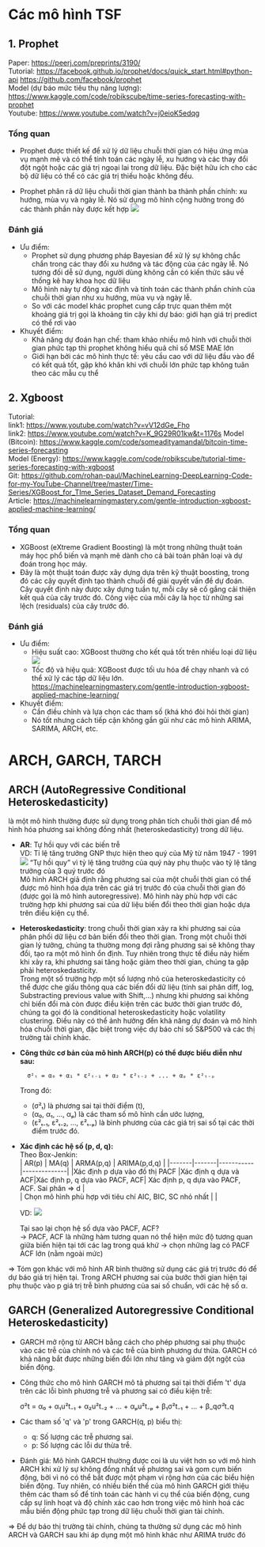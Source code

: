 # Các mô hình TSF
## 1. Prophet
Paper: https://peerj.com/preprints/3190/  
Tutorial: https://facebook.github.io/prophet/docs/quick_start.html#python-api
https://github.com/facebook/prophet  
Model (dự báo mức tiêu thụ năng lượng): https://www.kaggle.com/code/robikscube/time-series-forecasting-with-prophet  
Youtube: https://www.youtube.com/watch?v=j0eioK5edqg

### Tổng quan
* Prophet được thiết kế để xử lý dữ liệu chuỗi thời gian có hiệu ứng mùa vụ mạnh mẽ và có thể tính toán các ngày lễ, xu hướng và các thay đổi đột ngột hoặc các giá trị ngoại lai trong dữ liệu. Đặc biệt hữu ích cho các bộ dữ liệu có thể có các giá trị thiếu hoặc không đều.

* Prophet phân rã dữ liệu chuỗi thời gian thành ba thành phần chính: xu hướng, mùa vụ và ngày lễ. Nó sử dụng mô hình cộng hưởng trong đó các thành phần này được kết hợp
![](prophet.png)

### Đánh giá 
* Ưu điểm:
    * Prophet sử dụng phương pháp Bayesian để xử lý sự không chắc chắn trong các thay đổi xu hướng và tác động của các ngày lễ. Nó tương đối dễ sử dụng, người dùng không cần có kiến thức sâu về thống kê hay khoa học dữ liệu
    * Mô hình này tự động xác định và tính toán các thành phần chính của chuỗi thời gian như xu hướng, mùa vụ và ngày lễ.
    * So với các model khác prophet cung cấp trực quan thêm một khoảng giá trị gọi là khoảng tin cậy khi dự báo: giới hạn giá trị predict có thể rơi vào
* Khuyết điểm: 
    * Khả năng dự đoán hạn chế: tham khảo nhiều mô hình với chuỗi thời gian phức tạp thì prophet không hiểu quả chỉ số MSE MAE lớn 
    * Giới hạn bởi các mô hình thực tế: yêu cầu cao với dữ liệu đầu vào để có kết quả tốt, gặp khó khăn khi với chuỗi lớn phức tạp không tuân theo các mẫu cụ thể

## 2. Xgboost
Tutorial:   
link1: https://www.youtube.com/watch?v=vV12dGe_Fho   
link2: https://www.youtube.com/watch?v=K_9G29R01kw&t=1176s 
Model (Bitcoin): https://www.kaggle.com/code/someadityamandal/bitcoin-time-series-forecasting  
Model (Energy): https://www.kaggle.com/code/robikscube/tutorial-time-series-forecasting-with-xgboost  
Git: https://github.com/rohan-paul/MachineLearning-DeepLearning-Code-for-my-YouTube-Channel/tree/master/Time-Series/XGBoost_for_TIme_Series_Dataset_Demand_Forecasting  
Article: https://machinelearningmastery.com/gentle-introduction-xgboost-applied-machine-learning/

### Tổng quan
* XGBoost (eXtreme Gradient Boosting) là một trong những thuật toán máy học phổ biến và mạnh mẽ dành cho cả bài toán phân loại và dự đoán trong học máy.
* Đây là một thuật toán được xây dựng dựa trên kỹ thuật boosting, trong đó các cây quyết định tạo thành chuỗi để giải quyết vấn đề dự đoán. Cây quyết định này được xây dựng tuần tự, mỗi cây sẽ cố gắng cải thiện kết quả của cây trước đó. Công việc của mỗi cây là học từ những sai lệch (residuals) của cây trước đó.

### Đánh giá
* Ưu điểm:  
    * Hiệu suất cao: XGBoost thường cho kết quả tốt trên nhiều loại dữ liệu
    ![](Xgboost.png)
    * Tốc độ và hiệu quả: XGBoost được tối ưu hóa để chạy nhanh và có thể xử lý các tập dữ liệu lớn.
    https://machinelearningmastery.com/gentle-introduction-xgboost-applied-machine-learning/
* Khuyết điểm:
    * Cần điều chỉnh và lựa chọn các tham số (khá khó đòi hỏi thời gian)
    * Nó tốt nhưng cách tiếp cận không gần gũi như các mô hình ARIMA, SARIMA, ARCH, etc.

# ARCH, GARCH, TARCH

## **ARCH (AutoRegressive Conditional Heteroskedasticity)**  
là một mô hình thường được sử dụng trong phân tích chuỗi thời gian để mô hình hóa phương sai không đồng nhất (heteroskedasticity) trong dữ liệu. 
* **AR**: Tự hồi quy với các biến trễ   
    VD: Tỉ lệ tăng trưởng GNP thực hiện theo quý của Mỹ từ năm 1947 - 1991 
    ![](ar.png) “Tự hồi quy” vì tỷ lệ tăng trưởng của quý này phụ thuộc vào tỷ lệ tăng trưởng của 3 quý trước đó  
    Mô hình ARCH giả định rằng phương sai của một chuỗi thời gian có thể được mô hình hóa dựa trên các giá trị trước đó của chuỗi thời gian đó (được gọi là mô hình autoregressive). Mô hình này phù hợp với các trường hợp khi phương sai của dữ liệu biến đổi theo thời gian hoặc dựa trên điều kiện cụ thể.
* **Heteroskedasticity**:  trong chuỗi thời gian xảy ra khi phương sai của phân phối dữ liệu cơ bản biến đổi theo thời gian. Trong một chuỗi thời gian lý tưởng, chúng ta thường mong đợi rằng phương sai sẽ không thay đổi, tạo ra một mô hình ổn định. Tuy nhiên trong thực tế điều này hiếm khi xảy ra, khi phương sai tăng hoặc giảm theo thời gian, chúng ta gặp phải heteroskedasticity.  
Trong một số trường hợp một số lượng nhỏ của heteroskedasticity có thể được che giấu thông qua các biến đổi dữ liệu (tính sai phân diff, log, Substracting previous value with Shift,...) nhưng khi phương sai không chỉ biến đổi mà còn được điều kiện trên các bước thời gian trước đó, chúng ta gọi đó là conditional heteroskedasticity hoặc volatility clustering. Điều này có thể ảnh hưởng đến khả năng dự đoán và mô hình hóa chuỗi thời gian, đặc biệt trong việc dự báo chỉ số S&P500 và các thị trường tài chính khác.
* **Công thức cơ bản của mô hình ARCH(p) có thể được biểu diễn như sau:**     

        σ²ₜ = α₀ + α₁ * ε²ₜ₋₁ + α₂ * ε²ₜ₋₂ + ... + αₚ * ε²ₜ₋ₚ

    Trong đó:
    - \(σ²ₜ\) là phương sai tại thời điểm \(t\),
    - \(α₀, α₁, ..., αₚ\) là các tham số mô hình cần ước lượng,
    - \(ε²ₜ₋₁, ε²ₜ₋₂, ..., ε²ₜ₋ₚ\) là bình phương của các giá trị sai số tại các thời điểm trước đó.
* **Xác định các hệ số (p, d, q):**  
    Theo Box-Jenkin:  
    | AR(p) | MA(q) | ARMA(p,q) | ARIMA(p,d,q) |
    |-------|-------|-----------|--------------|
    |Xác định p dựa vào đồ thị PACF |Xác định q dựa và ACF|Xác định p, q dựa vào PACF, ACF| Xác định p, q dựa vào PACF, ACF. Sai phân => d |  
    |<td colspan="4"> Chọn mô hình phù hợp với tiêu chí AIC, BIC, SC nhỏ nhất  </td>     |
    |

    VD: ![](AIC.png)
    
    Tại sao lại chọn hệ số dựa vào PACF, ACF?  
    -> PACF, ACF là những hàm tương quan nó thể hiện mức độ tương quan giữa biến hiện tại tới các lag trong quá khứ -> chọn những lag có PACF ACF lớn (nằm ngoài mức)


=> Tóm gọn khác với mô hình AR bình thường sử dụng các giá trị trước đó để dự báo giá trị hiện tại. Trong ARCH  phương sai của bước thời gian hiện tại phụ thuộc vào p giá trị trễ bình phương của sai số chuẩn, với các hệ số α.

## **GARCH (Generalized Autoregressive Conditional Heteroskedasticity)**
* GARCH mở rộng từ ARCH bằng cách cho phép phương sai phụ thuộc vào các trễ của chính nó và các trễ của bình phương dư thừa. GARCH có khả năng bắt được những biến đổi lớn như tăng và giảm đột ngột của biến động.

* Công thức cho mô hình GARCH mô tả phương sai tại thời điểm 't' dựa trên các lỗi bình phương trễ và phương sai có điều kiện trễ:

    σ²t = α₀ + α₁u²t₋₁ + α₂u²t₋₂ + ... + αₚu²t₋ₚ + β₁σ²t₋₁ + ... + β_q*σ²*t₋q


* Các tham số 'q' và 'p' trong GARCH(q, p) biểu thị:

    - q: Số lượng các trễ phương sai.
    - p: Số lượng các lỗi dư thừa trễ.

* Đánh giá: Mô hình GARCH thường được coi là ưu việt hơn so với mô hình ARCH khi xử lý sự không đồng nhất về phương sai và gom cụm biến động, bởi vì nó có thể bắt được một phạm vi rộng hơn của các biểu hiện biến động. Tuy nhiên, có nhiều biến thể của mô hình GARCH giới thiệu thêm các tham số để tính toán các hành vi cụ thể của biến động, cung cấp sự linh hoạt và độ chính xác cao hơn trong việc mô hình hoá các mẫu biến động phức tạp trong dữ liệu chuỗi thời gian tài chính.

=> Để dự báo thị trường tài chính, chúng ta thường sử dụng các mô hình ARCH và GARCH sau khi áp dụng một mô hình khác như ARIMA trước đó


​
  